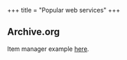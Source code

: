+++
title = "Popular web services"
+++

## Archive.org
Item manager example [here](https://archive.org/item-mgr.php?identifier=paNDit-papers).